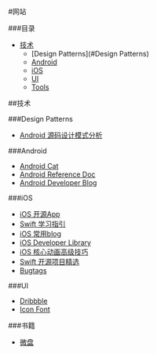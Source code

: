 #网站

###目录
* [技术](#技术)
  * [Design Patterns](#Design Patterns)
  * [Android](#Android)
  * [iOS](#iOS)
  * [UI](#UI)
  * [Tools](#Tools)

##<a id="技术"></a>技术

###<a id="Design Patterns"></a>Design Patterns
* [Android 源码设计模式分析](https://github.com/simple-android-framework-exchange/android_design_patterns_analysis)

###<a id="Android"></a>Android
* [Android Cat](http://androidcat.com/)
* [Android Reference Doc](http://www.android-doc.com/reference/packages.html)
* [Android Developer Blog](http://android-developers.blogspot.com/)

###<a id="iOS"></a>iOS
* [iOS 开源App](https://github.com/dkhamsing/open-source-ios-apps)
* [Swift 学习指引](http://www.swiftguide.cn/)
* [iOS 常用blog](https://github.com/tangqiaoboy/iOSBlogCN)
* [iOS Developer Library](https://developer.apple.com/library/)
* [iOS 核心动画高级技巧](https://zsisme.gitbooks.io/ios-/content/)
* [Swift 开源项目精选](https://github.com/ipader/SwiftGuide/blob/master/Featured.md#tools)
* [Bugtags](https://bugtags.com/)


###<a id="UI"></a>UI
* [Dribbble](https://dribbble.com/)
* [Icon Font](https://www.iconfont.cn)


###书籍
* [微盘](http://vdisk.weibo.com/)